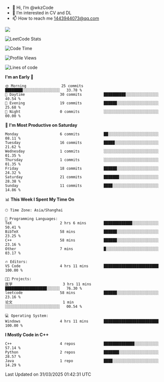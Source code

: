 - 👋 Hi, I’m @wkzCode
- 👀 I’m interested in CV and DL
- 📫 How to reach me 1443944073@qq.com  
<a href="https://github.com/anuraghazra/github-readme-stats">
  <img align="center" src="https://github-readme-stats.vercel.app/api?username=wkzCode&show_icons=true" />
</a>  

![LeetCode Stats](https://leetcard.jacoblin.cool/wkzCode?theme=wtf&font=Tajawal&ext=activity&site=cn)

<!---
[![Anurag's GitHub stats](https://github-readme-stats.vercel.app/api?username=wkzCode&show_icons=true)](https://github.com/anuraghazra/github-readme-stats)
[![Top Langs](https://github-readme-stats.vercel.app/api/top-langs/?username=wkzCode)](https://github.com/anuraghazra/github-readme-stats)
<!--START_SECTION:waka-->
![Code Time](http://img.shields.io/badge/Code%20Time-4%20hrs%2018%20mins-blue)

![Profile Views](http://img.shields.io/badge/Profile%20Views-111-blue)

![Lines of code](https://img.shields.io/badge/From%20Hello%20World%20I%27ve%20Written-6.7%20thousand%20lines%20of%20code-blue)

**I'm an Early 🐤** 

```text
🌞 Morning                25 commits          ████████░░░░░░░░░░░░░░░░░   33.78 % 
🌆 Daytime                30 commits          ██████████░░░░░░░░░░░░░░░   40.54 % 
🌃 Evening                19 commits          ██████░░░░░░░░░░░░░░░░░░░   25.68 % 
🌙 Night                  0 commits           ░░░░░░░░░░░░░░░░░░░░░░░░░   00.00 % 
```
📅 **I'm Most Productive on Saturday** 

```text
Monday                   6 commits           ██░░░░░░░░░░░░░░░░░░░░░░░   08.11 % 
Tuesday                  16 commits          █████░░░░░░░░░░░░░░░░░░░░   21.62 % 
Wednesday                1 commits           ░░░░░░░░░░░░░░░░░░░░░░░░░   01.35 % 
Thursday                 1 commits           ░░░░░░░░░░░░░░░░░░░░░░░░░   01.35 % 
Friday                   18 commits          ██████░░░░░░░░░░░░░░░░░░░   24.32 % 
Saturday                 21 commits          ███████░░░░░░░░░░░░░░░░░░   28.38 % 
Sunday                   11 commits          ████░░░░░░░░░░░░░░░░░░░░░   14.86 % 
```


📊 **This Week I Spent My Time On** 

```text
🕑︎ Time Zone: Asia/Shanghai

💬 Programming Languages: 
TeX                      2 hrs 6 mins        █████████████░░░░░░░░░░░░   50.41 % 
BibTeX                   58 mins             ██████░░░░░░░░░░░░░░░░░░░   23.25 % 
C++                      58 mins             ██████░░░░░░░░░░░░░░░░░░░   23.16 % 
Other                    7 mins              █░░░░░░░░░░░░░░░░░░░░░░░░   03.17 % 

🔥 Editors: 
VS Code                  4 hrs 11 mins       █████████████████████████   100.00 % 

🐱‍💻 Projects: 
医学                       3 hrs 11 mins       ███████████████████░░░░░░   76.30 % 
leetcode                 58 mins             ██████░░░░░░░░░░░░░░░░░░░   23.16 % 
论文                       1 min               ░░░░░░░░░░░░░░░░░░░░░░░░░   00.54 % 

💻 Operating System: 
Windows                  4 hrs 11 mins       █████████████████████████   100.00 % 
```

**I Mostly Code in C++** 

```text
C++                      4 repos             ██████████████░░░░░░░░░░░   57.14 % 
Python                   2 repos             ███████░░░░░░░░░░░░░░░░░░   28.57 % 
Java                     1 repo              ████░░░░░░░░░░░░░░░░░░░░░   14.29 % 
```




 Last Updated on 31/03/2025 01:42:31 UTC
<!--END_SECTION:waka-->
<!---
wkzCode/wkzCode is a ✨ special ✨ repository because its `README.md` (this file) appears on your GitHub profile.
You can click the Preview link to take a look at your changes.
--->
